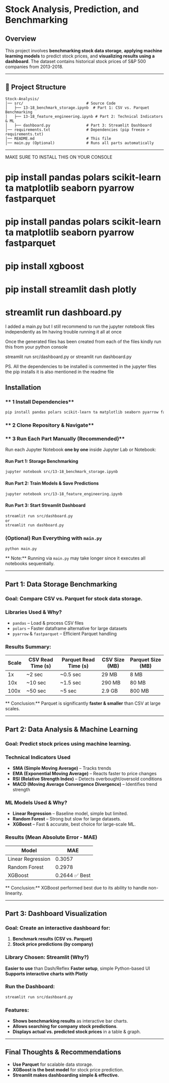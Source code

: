 # Stock Analysis, Prediction, and Benchmarking

## Overview
This project involves **benchmarking stock data storage**, **applying machine learning models** to predict stock prices, and **visualizing results using a dashboard**. The dataset contains historical stock prices of S&P 500 companies from 2013-2018.

---

## 📂 Project Structure
```
Stock-Analysis/
│── src/                            # Source Code
│   ├── 13-18_benchmark_storage.ipynb  # Part 1: CSV vs. Parquet Benchmarking
│   ├── 13-18_feature_engineering.ipynb # Part 2: Technical Indicators & ML
│   ├── dashboard.py                # Part 3: Streamlit Dashboard
│── requirements.txt                # Dependencies (pip freeze > requirements.txt)
│── README.md                       # This file
│── main.py (Optional)              # Runs all parts automatically
```

---

MAKE SURE TO INSTALL THIS ON YOUR CONSOLE

# pip install pandas polars scikit-learn ta matplotlib seaborn pyarrow fastparquet
# pip install pandas polars scikit-learn ta matplotlib seaborn pyarrow fastparquet
# pip install xgboost
# pip install streamlit dash plotly
# streamlit run dashboard.py



I added a main.py but I still recommend to run the jupyter notebook files independently as Im having trouble running it all at once

Once the generated files has been created from each of the files kindly run this from your python console

streamlit run src/dashboard.py
or
streamlit run dashboard.py

PS. All the dependencies to be installed is commented in the jupyter files the pip installs it is also mentioned in the readme file

## Installation
### ** 1 Install Dependencies**
```sh
pip install pandas polars scikit-learn ta matplotlib seaborn pyarrow fastparquet xgboost streamlit plotly
```

### ** 2 Clone Repository & Navigate**


### ** 3 Run Each Part Manually (Recommended)**
Run each Jupyter Notebook **one by one** inside Jupyter Lab or Notebook:

#### **Run Part 1: Storage Benchmarking**
```sh
jupyter notebook src/13-18_benchmark_storage.ipynb
```

#### **Run Part 2: Train Models & Save Predictions**
```sh
jupyter notebook src/13-18_feature_engineering.ipynb
```

#### **Run Part 3: Start Streamlit Dashboard**
```sh
streamlit run src/dashboard.py
or
streamlit run dashboard.py

```

### **(Optional) Run Everything with `main.py`**
```sh
python main.py
```
**  Note:** Running via `main.py` may take longer since it executes all notebooks sequentially.

---

## Part 1: Data Storage Benchmarking
### **Goal:** Compare CSV vs. Parquet for stock data storage.

### **Libraries Used & Why?**
- `pandas` – Load & process CSV files
- `polars` – Faster dataframe alternative for large datasets
- `pyarrow` & `fastparquet` – Efficient Parquet handling

### **Results Summary:**
| Scale  | CSV Read Time (s) | Parquet Read Time (s) | CSV Size (MB) | Parquet Size (MB) |
|--------|------------------|----------------------|--------------|-----------------|
| 1x     | ~2 sec           | ~0.5 sec            | 29 MB        | 8 MB            |
| 10x    | ~10 sec          | ~1.5 sec            | 290 MB       | 80 MB           |
| 100x   | ~50 sec          | ~5 sec              | 2.9 GB       | 800 MB          |

** Conclusion:** Parquet is significantly **faster & smaller** than CSV at large scales.

---

## Part 2: Data Analysis & Machine Learning
### **Goal:** Predict stock prices using machine learning.

### **Technical Indicators Used**
- **SMA (Simple Moving Average)** – Tracks trends
- **EMA (Exponential Moving Average)** – Reacts faster to price changes
- **RSI (Relative Strength Index)** – Detects overbought/oversold conditions
- **MACD (Moving Average Convergence Divergence)** – Identifies trend strength

### **ML Models Used & Why?**
- **Linear Regression** – Baseline model, simple but limited.
- **Random Forest** – Strong but slow for large datasets.
- **XGBoost** – Fast & accurate, best choice for large-scale ML.

### **Results (Mean Absolute Error - MAE)**
| Model             | MAE  |
|------------------|------|
| Linear Regression | 0.3057 |
| Random Forest    | 0.2978 |
| XGBoost         | 0.2644 ✅ Best |

** Conclusion:** XGBoost performed best due to its ability to handle non-linearity.

---

## Part 3: Dashboard Visualization
### **Goal:** Create an interactive dashboard for:
1. **Benchmark results (CSV vs. Parquet)**
2. **Stock price predictions (by company)**

### **Library Chosen: Streamlit (Why?)**
**Easier to use** than Dash/Reflex
**Faster setup**, simple Python-based UI
**Supports interactive charts with Plotly**

### **Run the Dashboard:**
```sh
streamlit run src/dashboard.py
```

### **Features:**
-  **Shows benchmarking results** as interactive bar charts.
-  **Allows searching for company stock predictions**.
-  **Displays actual vs. predicted stock prices** in a table & graph.

---

##  Final Thoughts & Recommendations
- **Use Parquet** for scalable data storage.
- **XGBoost is the best model** for stock price prediction.
- **Streamlit makes dashboarding simple & effective.**

